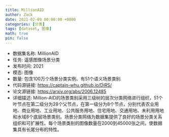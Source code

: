 ```yaml
---
title: MillionAID
author: Zack
date: 2021-02-09 00:00:00 +0800
categories: [分类]
tags: [dataset, 图像]
math: true
pin: false
---
```

- 数据集名称: MillionAID
- 任务: 遥感图像场景分类
- 发布时间: 2021
- 模态: 图像
- 数量: 包含100万个场景分类实例、有51个语义场景类别
- 代码源链接: https://captain-whu.github.io/DiRS/
- 论文源链接: https://arxiv.org/abs/2006.12485
- 详细描述: Million-AID的场景类别采用三级树的层次分类网络进行组织，51个叶节点在第二级分为28个父节点，在第一级分为8个节点，分别代表农业用地、商业用地、工业用地、公共服务用地、住宅用地、交通用地、未利用用地和水域8个底层场景类别。场景分类网络为数据集提供了良好的场景分类关系组织和可扩展性。每个场景类别的图像数量在2000到45000张之间，使数据集具有长尾分布的特性。
